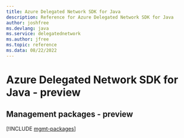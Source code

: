 ```yaml
---
title: Azure Delegated Network SDK for Java
description: Reference for Azure Delegated Network SDK for Java
author: joshfree
ms.devlang: java
ms.service: delegatednetwork
ms.author: jfree
ms.topic: reference
ms.data: 08/22/2022
---
```

# Azure Delegated Network SDK for Java - preview

## Management packages - preview
[!INCLUDE [mgmt-packages](delegated-network-mgmt-index.md)]